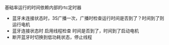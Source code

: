 基础率运行的时间依赖内部的rtc定时器

- 蓝牙未连接状态时，3S广播一次，广播时检查运行时间是否到了？时间到了则运行电机
- 蓝牙连接状态时 启用线程检查 时间是否到了，时间到了启动电机
- 断开蓝牙时切换到低功耗状态，停止线程